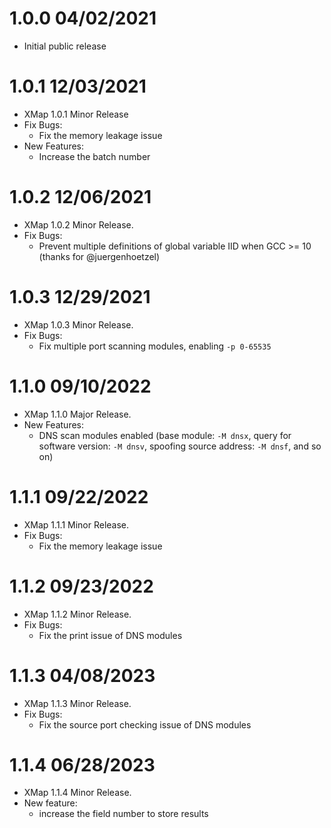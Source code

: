 # 1.0.0 04/02/2021
* Initial public release

# 1.0.1 12/03/2021
* XMap 1.0.1 Minor Release
* Fix Bugs:
  * Fix the memory leakage issue
* New Features:
  * Increase the batch number

# 1.0.2 12/06/2021
* XMap 1.0.2 Minor Release.
* Fix Bugs:
    * Prevent multiple definitions of global variable IID when GCC >= 10 (thanks for @juergenhoetzel)

# 1.0.3 12/29/2021
* XMap 1.0.3 Minor Release.
* Fix Bugs:
  * Fix multiple port scanning modules, enabling `-p 0-65535`

# 1.1.0 09/10/2022
* XMap 1.1.0 Major Release.
* New Features:
  * DNS scan modules enabled (base module: `-M dnsx`, query for software version: `-M dnsv`, spoofing source address: `-M dnsf`, and so on)

# 1.1.1 09/22/2022
* XMap 1.1.1 Minor Release.
* Fix Bugs:
  * Fix the memory leakage issue

# 1.1.2 09/23/2022
* XMap 1.1.2 Minor Release.
* Fix Bugs:
  * Fix the print issue of DNS modules

# 1.1.3 04/08/2023
* XMap 1.1.3 Minor Release.
* Fix Bugs:
  * Fix the source port checking issue of DNS modules

# 1.1.4 06/28/2023
* XMap 1.1.4 Minor Release.
* New feature:
  * increase the field number to store results
